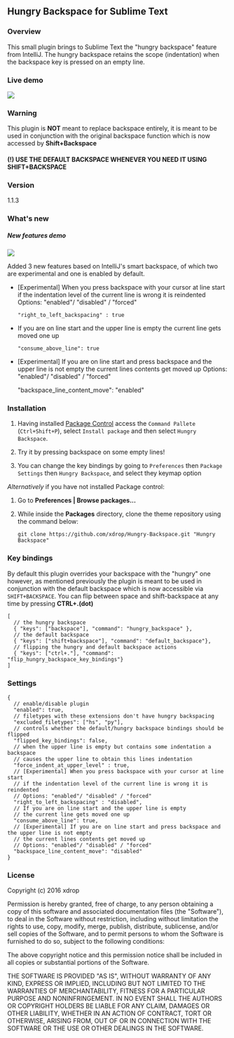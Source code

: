 Hungry Backspace for Sublime Text
------------------------------------

### Overview

This small plugin brings to Sublime Text the "hungry backspace" feature from IntelliJ. The hungry backspace retains the scope (indentation) when the backspace key is pressed on an empty line. 

### Live demo

![](http://i.imgur.com/raML27M.gif)

### Warning

This plugin is **NOT** meant to replace backspace entirely, it is meant to be used in conjunction with the original backspace function which is now accessed by **Shift+Backspace**

#### (!) USE THE DEFAULT BACKSPACE WHENEVER YOU NEED IT USING SHIFT+BACKSPACE



### Version

1.1.3

### What's new

##### New features demo

![](http://i.imgur.com/5cNpCV3.gif)

  Added 3 new features based on IntelliJ's smart backspace, of which two are experimental and one is enabled by default.

  *  [Experimental] When you press backspace with your cursor at line start
     if the indentation level of the current line is wrong it is reindented
     Options: "enabled"/ "disabled" / "forced"

     `"right_to_left_backspacing" : true`

  *  If you are on line start and the upper line is empty
     the current line gets moved one up

     `"consume_above_line": true`

  *  [Experimental] If you are on line start and press backspace and the upper line is not empty
     the current lines contents get moved up
     Options: "enabled"/ "disabled" / "forced"
     
     "backspace_line_content_move": "enabled"




### Installation


1. Having installed [Package Control](https://packagecontrol.io/installation) access the `Command Pallete` (`Ctrl+Shift+P`), select `Install package` and then select `Hungry Backspace`.

2. Try it by pressing backspace on some empty lines!

3. You can change the key bindings by going to `Preferences` then `Package Settings` then `Hungry Backspace`, and select they keymap option

*Alternatively* if you have not installed Package control:

1. Go to **Preferences | Browse packages...**
2. While inside the **Packages** directory, clone the theme repository using the command below: 

    `git clone https://github.com/xdrop/Hungry-Backspace.git "Hungry Backspace"`

### Key bindings
By default this plugin overrides your backspace with the "hungry" one however, as mentioned previously the plugin is meant to be used in conjunction with the default backspace which is now accessible via `SHIFT+BACKSPACE`. You can flip between space and shift-backspace at any time by pressing **CTRL+.(dot)**

```
[
  // the hungry backspace
  { "keys": ["backspace"], "command": "hungry_backspace" },
  // the default backspace
  { "keys": ["shift+backspace"], "command": "default_backspace"},
  // flipping the hungry and default backspace actions
  { "keys": ["ctrl+."], "command": "flip_hungry_backspace_key_bindings"}
]
```

### Settings
```
{
  // enable/disable plugin
  "enabled": true,
  // filetypes with these extensions don't have hungry backspacing
  "excluded_filetypes": ["hs", "py"],
  // controls whether the default/hungry backspace bindings should be flipped
  "flipped_key_bindings": false,
  // when the upper line is empty but contains some indentation a backspace
  // causes the upper line to obtain this lines indentation
  "force_indent_at_upper_level" : true,
  // [Experimental] When you press backspace with your cursor at line start
  // if the indentation level of the current line is wrong it is reindented
  // Options: "enabled"/ "disabled" / "forced"
  "right_to_left_backspacing" : "disabled",
  // If you are on line start and the upper line is empty
  // the current line gets moved one up
  "consume_above_line": true,
  // [Experimental] If you are on line start and press backspace and the upper line is not empty
  // the current lines contents get moved up
  // Options: "enabled"/ "disabled" / "forced"
  "backspace_line_content_move": "disabled"
}
```


### License

Copyright (c) 2016 xdrop


Permission is hereby granted, free of charge, to any person obtaining a copy
of this software and associated documentation files (the "Software"), to deal
in the Software without restriction, including without limitation the rights
to use, copy, modify, merge, publish, distribute, sublicense, and/or sell
copies of the Software, and to permit persons to whom the Software is
furnished to do so, subject to the following conditions:


The above copyright notice and this permission notice shall be included in
all copies or substantial portions of the Software.


THE SOFTWARE IS PROVIDED "AS IS", WITHOUT WARRANTY OF ANY KIND, EXPRESS OR
IMPLIED, INCLUDING BUT NOT LIMITED TO THE WARRANTIES OF MERCHANTABILITY,
FITNESS FOR A PARTICULAR PURPOSE AND NONINFRINGEMENT. IN NO EVENT SHALL THE
AUTHORS OR COPYRIGHT HOLDERS BE LIABLE FOR ANY CLAIM, DAMAGES OR OTHER
LIABILITY, WHETHER IN AN ACTION OF CONTRACT, TORT OR OTHERWISE, ARISING FROM,
OUT OF OR IN CONNECTION WITH THE SOFTWARE OR THE USE OR OTHER DEALINGS IN
THE SOFTWARE.

